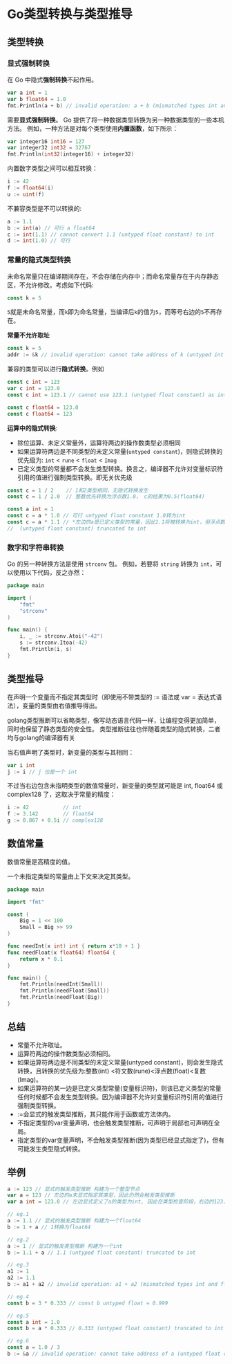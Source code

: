 # Go类型转换与类型推导

## 类型转换

### 显式强制转换

在 Go 中隐式**强制转换**不起作用。 
```GO
var a int = 1
var b float64 = 1.0
fmt.Println(a + b) // invalid operation: a + b (mismatched types int and float64)
```

需要**显式强制转换**。 Go 提供了将一种数据类型转换为另一种数据类型的一些本机方法。 例如，一种方法是对每个类型使用**内置函数**，如下所示：

```GO
var integer16 int16 = 127
var integer32 int32 = 32767
fmt.Println(int32(integer16) + integer32)
```

内置数字类型之间可以相互转换：
```GO
i := 42
f := float64(i)
u := uint(f)
```

不兼容类型是不可以转换的:
```go
a := 1.1
b := int(a) // 可行 a float64
c := int(1.1) // cannot convert 1.1 (untyped float constant) to int
d := int(1.0) // 可行
```
### 常量的隐式类型转换

未命名常量只在编译期间存在，不会存储在内存中；而命名常量存在于内存静态区，不允许修改。考虑如下代码:

```GO
const k = 5
```
`5`就是未命名常量，而`k`即为命名常量，当编译后`k`的值为`5`，而等号右边的`5`不再存在。


**常量不允许取址**
```GO
const k = 5
addr := &k // invalid operation: cannot take address of k (untyped int constant 5)
```

兼容的类型可以进行**隐式转换**。例如
```GO
const c int = 123
var c int = 123.0
const c int = 123.1 // cannot use 123.1 (untyped float constant) as int value in constant declaration (truncated)

const c float64 = 123.0
const c float64 = 123
```

**运算中的隐式转换**:

- 除位运算、未定义常量外，运算符两边的操作数类型必须相同
- 如果运算符两边是不同类型的未定义常量(`untyped constant`)，则隐式转换的优先级为: `int` < `rune` < `float` < `Imag`
- 已定义类型的常量都不会发生类型转换。换言之，编译器不允许对变量标识符引用的值进行强制类型转换。即无关优先级

```GO
const c = 1 / 2    // 1和2类型相同，无隐式转换发生
const c = 1 / 2.0  // 整数优先转换为浮点数1.0， c的结果为0.5(float64)

const a int = 1
const c = a * 1.0 // 可行 untyped float constant 1.0转为int
const c = a * 1.1 // *左边的a是已定义类型的常量，因此1.1将被转换为int，但浮点数1.1与整形不兼容，无法进行转换，因此编译器会报错
//  (untyped float constant) truncated to int 
```

### 数字和字符串转换
Go 的另一种转换方法是使用 `strconv` 包。 例如，若要将 `string` 转换为 `int`，可以使用以下代码，反之亦然：

```GO
package main

import (
    "fmt"
    "strconv"
)

func main() {
    i, _ := strconv.Atoi("-42")
    s := strconv.Itoa(-42)
    fmt.Println(i, s)
}
```

## 类型推导
在声明一个变量而不指定其类型时（即使用不带类型的 := 语法或 var = 表达式语法），变量的类型由右值推导得出。

golang类型推断可以省略类型，像写动态语言代码一样，让编程变得更加简单，同时也保留了静态类型的安全性。 类型推断往往也伴随着类型的隐式转换，二者均与golang的编译器有关

当右值声明了类型时，新变量的类型与其相同：
```GO
var i int
j := i // j 也是一个 int
```
不过当右边包含未指明类型的数值常量时，新变量的类型就可能是 int, float64 或 complex128 了，这取决于常量的精度：
```GO
i := 42           // int
f := 3.142        // float64
g := 0.867 + 0.5i // complex128
```

## 数值常量

数值常量是高精度的值。

一个未指定类型的常量由上下文来决定其类型。
```GO
package main

import "fmt"

const (
	Big = 1 << 100
	Small = Big >> 99
)

func needInt(x int) int { return x*10 + 1 }
func needFloat(x float64) float64 {
	return x * 0.1
}

func main() {
	fmt.Println(needInt(Small))
	fmt.Println(needFloat(Small))
	fmt.Println(needFloat(Big))
}
```

## 总结

- 常量不允许取址。
- 运算符两边的操作数类型必须相同。
- 如果运算符两边是不同类型的未定义常量(untyped constant)，则会发生隐式转换，且转换的优先级为:整数(int) <符文数(rune)<浮点数(float)<复数(Imag)。
- 如果运算符的某一边是已定义类型常量(变量标识符)，则该已定义类型的常量任何时候都不会发生类型转换。因为编译器不允许对变量标识符引用的值进行强制类型转换。
- :=会显式的触发类型推断，其只能作用于函数或方法体内。
- 不指定类型的var变量声明，也会触发类型推断，可声明于局部也可声明在全局。
- 指定类型的var变量声明，不会触发类型推断(因为类型已经显式指定了)，但有可能发生类型隐式转换。

## 举例

```GO
a := 123 // 显式的触发类型推断 构建为一个整型节点
var a = 123 // 左边的a未显式指定其类型，因此仍然会触发类型推断
var a int = 123.0 // 左边显式定义了a的类型为int, 因此在类型检查阶段，右边的123.0会发生隐式类型转换，因为类型兼容，会转换为整型123。因此对于显式指定类型的表达式不会发生类型推断。

// eg.1
a := 1.1 // 显式的触发类型推断 构建为一个float64
b := 1 + a // 1转换为float64

// eg.2
a := 1 // 显式的触发类型推断 构建为一个int
b := 1.1 + a // 1.1 (untyped float constant) truncated to int

// eg.3
a1 := 1
a2 := 1.1
b := a1 + a2 // invalid operation: a1 + a2 (mismatched types int and float64)

// eg.4
const b = 3 * 0.333 // const b untyped float = 0.999

// eg.5
const a int = 1.0
const b = a * 0.333 // 0.333 (untyped float constant) truncated to int

// eg.6
const a = 1.0 / 3
b := &a // invalid operation: cannot take address of a (untyped float constant 0.333333)
```